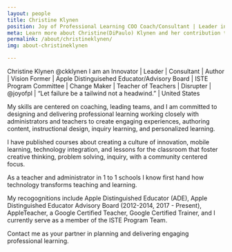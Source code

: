 ```yaml
---
layout: people
title: Christine Klynen
position: Joy of Professional Learning COO Coach/Consultant | Leader in Educational Technology | United States
meta: Learn more about Christine(DiPaulo) Klynen and her contribution to the Joy of Professional Learning
permalink: /about/christineklynen/
img: about-christineklynen

---
```

Christine Klynen
@ckklynen I am an Innovator |  Leader | Consultant | Author | Vision Former | Apple Distinguisehed Educator/Advisory Board |  ISTE Program Committee | Change Maker | Teacher of Teachers | Disrupter | @joyofpl | “Let failure be a tailwind not a headwind.” | United States

My skills are centered on coaching, leading teams, and I am committed to designing and delivering professional learning working closely with administrators and teachers to create engaging experiences, authoring content, instructional design, inquiry learning, and personalized learning. 

I have published courses about creating a culture of innovation, mobile learning, technology integration, and lessons for the classroom that foster creative thinking, problem solving, inquiry, with a community centered focus.

As a teacher and administrator in 1 to 1 schools I know first hand how technology transforms teaching and learning.

My recogognitions include Apple Distinguished Educator (ADE), Apple Distinguished Educator Advisory Board (2012-2014, 2017 - Present), AppleTeacher, a Google Certified Teacher, Google Certified Trainer, and I currently serve as a member of the ISTE Program Team.

Contact me as your partner in planning and delivering engaging professional learning.
